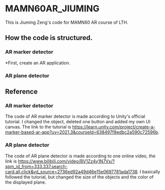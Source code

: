 # MAMN60AR_JIUMING
This is Jiuming Zeng's code for MAMN60 AR course of LTH.

## How the code is structured.
### AR marker detector
*First, create an AR application.

### AR plane detector



## Reference
### AR marker detector
The code of AR marker detector is made according to Unity's official tutorial. I changed the object, deleted one button and added my own UI canvas. The link to the tutorial is https://learn.unity.com/project/create-a-marker-based-ar-app?uv=2021.3&courseId=638497f8edbc2a590c72596b.
### AR plane detector
The code of AR plane detector is made according to one online video, the link is https://www.bilibili.com/video/BV1Zz4y1N7Vx/?spm_id_from=333.337.search-card.all.click&vd_source=2736ed92a49d46e15e0697781ada1738. I basically followed the tutorial, but changed the size of the objects and the color of the displayed plane.
